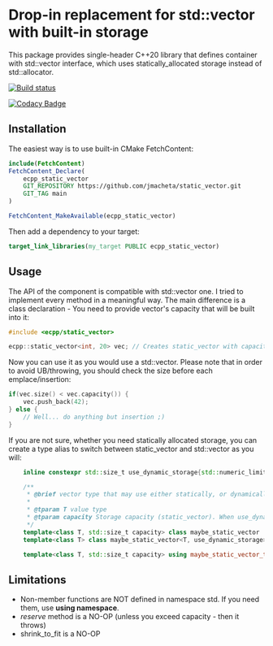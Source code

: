 # Drop-in replacement for std::vector with built-in storage

This package provides single-header C++20 library that defines container with std::vector interface, which uses statically_allocated storage instead of std::allocator.

[![Build status](https://github.com/jmacheta/static_vector/actions/workflows/cpp_unit_tests.yml/badge.svg)](https://github.com/jmacheta/static_vector/actions/workflows/cpp_unit_tests.yml)

[![Codacy Badge](https://app.codacy.com/project/badge/Grade/040c9648f23a4bfaa0a2a80a18ceefe5)](https://app.codacy.com/gh/jmacheta/static_vector/dashboard?utm_source=gh&utm_medium=referral&utm_content=&utm_campaign=Badge_grade)

## Installation

The easiest way is to use built-in CMake FetchContent:

```cmake
include(FetchContent)
FetchContent_Declare(
    ecpp_static_vector
    GIT_REPOSITORY https://github.com/jmacheta/static_vector.git
    GIT_TAG main
)

FetchContent_MakeAvailable(ecpp_static_vector)
```

Then add a dependency to your target:

```cmake
target_link_libraries(my_target PUBLIC ecpp_static_vector)
```

## Usage

The API of the component is compatible with std::vector one. I tried to implement every method in a meaningful way.
The main difference is a class declaration - You need to provide vector's capacity that will be built into it:

```cpp
#include <ecpp/static_vector>

ecpp::static_vector<int, 20> vec; // Creates static_vector with capacity to store 20 elements of type int
```

Now you can use it as you would use a std::vector. Please note that in order to avoid UB/throwing, you should check the size before each emplace/insertion:

```cpp
if(vec.size() < vec.capacity()) {
    vec.push_back(42);
} else {
    // Well... do anything but insertion ;)
}
```

If you are not sure, whether you need statically allocated storage, you can create a type alias to switch between static_vector and std::vector as you will:

```cpp
    inline constexpr std::size_t use_dynamic_storage{std::numeric_limits<std::size_t>::max()}; ///< Token to force dynamically allocated storage, instead of static one

    /**
     * @brief vector type that may use either statically, or dynamically allocated storage
     *
     * @tparam T value type
     * @tparam capacity Storage capacity (static_vector). When use_dynamic_storage is passed, changes to std::vector with dynamic allocation
     */
    template<class T, std::size_t capacity> class maybe_static_vector : public std::type_identity<static_vector<T, capacity>> {};
    template<class T> class maybe_static_vector<T, use_dynamic_storage> : public std::type_identity<std::vector<T>> {};

    template<class T, std::size_t capacity> using maybe_static_vector_t = typename maybe_static_vector<T, capacity>::type;
```

## Limitations

- Non-member functions are NOT defined in namespace std. If you need them, use __using namespace__.
- _reserve_ method is a NO-OP (unless you exceed capacity - then it throws)
- shrink_to_fit is a NO-OP
